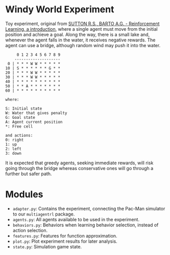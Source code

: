 # Windy World Experiment

Toy experiment, original from [SUTTON R.S., BARTO A.G. - Reinforcement Learning, a introduction](https://webdocs.cs.ualberta.ca/~sutton/book/the-book.html), where a single agent must move from the initial position and achieve a goal. Along the way, there is a small lake and, whenever the agent falls in the water, it receives negative rewards. The agent can use a bridge, although random wind may push it into the water.

```
     0 1 2 3 4 5 6 7 8 9
    --------------------
 0 | * * * W W * * * * *
10 | S * * * * * * G * *
20 | * * * W W * * * * *
30 | * * * W W * * * * *
40 | * * * * * * * * * *
50 | * * A * * * * * * *
60 | * * * * * * * * * *

where:

S: Initial state
W: Water that gives penalty
G: Goal state
A: Agent current position
*: Free cell

and actions:
0: right
1: up
2: left
3: down
```

It is expected that greedy agents, seeking immediate rewards, will risk going through the bridge whereas conservative ones will go through a further but safer path.

# Modules

- `adapter.py`: Contains the experiment, connecting the Pac-Man simulator to our `multiagentrl` package.
- `agents.py`: All agents available to be used in the experiment.
- `behaviors.py`: Behaviors when learning behavior selection, instead of action selection.
- `features.py`: Features for function approximation.
- `plot.py`: Plot experiment results for later analysis.
- `state.py`: Simulation game state.